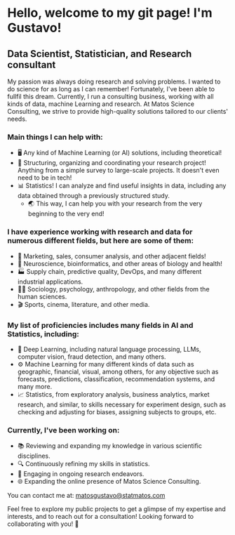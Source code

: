 <!--
[![Anurag's GitHub stats](https://github-readme-stats.vercel.app/api?username=GustaMatos0)](https://github.com/anuraghazra/github-readme-stats)

[![Top Langs](https://github-readme-stats.vercel.app/api/top-langs/?username=GustaMatos0)](https://github.com/anuraghazra/github-readme-stats)

-->
# Hello, welcome to my git page! I'm Gustavo!

## Data Scientist, Statistician, and Research consultant

My passion was always doing research and solving problems. I wanted to do science for as long as I can remember!
Fortunately, I've been able to fullfil this dream. Currently, I run a consulting business, working with all kinds of data, machine Learning and research.
At Matos Science Consulting, we strive to provide high-quality solutions tailored to our clients' needs.

### Main things I can help with:

- 🖥️ Any kind of Machine Learning (or AI) solutions, including theoretical!
- 🔎 Structuring, organizing and coordinating your research project! Anything from a simple survey to large-scale projects. It doesn't even need to be in tech!
- 📊 Statistics! I can analyze and find useful insights in data, including any data obtained through a previously structured study.
  - 🌏 This way, I can help you with your research from the very beginning to the very end!

### I have experience working with research and data for numerous different fields, but here are some of them:

- 💼 Marketing, sales, consumer analysis, and other adjacent fields!
- 🧠 Neuroscience, bioinformatics, and other areas of biology and health!
- 🏭 Supply chain, predictive quality, DevOps, and many different industrial applications.
- 🧑‍🏫 Sociology, psychology, anthropology, and other fields from the human sciences.
- 🎬 Sports, cinema, literature, and other media.

### My list of proficiencies includes many fields in AI and Statistics, including:

- 🤖 Deep Learning, including natural language processing, LLMs, computer vision, fraud detection, and many others.
- ⚙ Machine Learning for many different kinds of data such as geographic, financial, visual, among others, for any objective such as forecasts, predictions, classification, recommendation systems, and many more.
- 📈 Statistics, from exploratory analysis, business analytics, market research, and similar, to skills necessary for experiment design, such as checking and adjusting for biases, assigning subjects to groups, etc.

### Currently, I've been working on:

- 📚 Reviewing and expanding my knowledge in various scientific disciplines.
- 🔍 Continuously refining my skills in statistics.
- 🧪 Engaging in ongoing research endeavors.
- 🌐 Expanding the online presence of Matos Science Consulting.

You can contact me at: matosgustavo@statmatos.com

Feel free to explore my public projects to get a glimpse of my expertise and interests, and to reach out for a consultation! Looking forward to collaborating with you! 🚀
<!--
**GustaMatos0/GustaMatos0** is a ✨ _special_ ✨ repository because its `README.md` (this file) appears on your GitHub profile.

Here are some ideas to get you started:

- 🔭 I’m currently working on ...
- 🌱 I’m currently learning ...
- 👯 I’m looking to collaborate on ...
- 🤔 I’m looking for help with ...
- 💬 Ask me about ...
- 📫 How to reach me: ...
- 😄 Pronouns: ...
- ⚡ Fun fact: ...
-->
